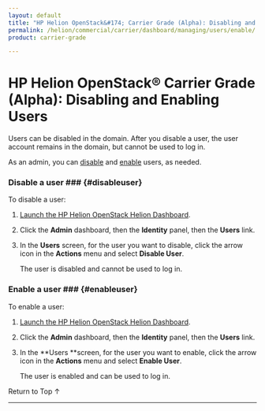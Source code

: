```yaml
---
layout: default
title: "HP Helion OpenStack&#174; Carrier Grade (Alpha): Disabling and Enabling Users"
permalink: /helion/commercial/carrier/dashboard/managing/users/enable/
product: carrier-grade

---
```

<!--UNDER REVISION-->

<script>

function PageRefresh {
onLoad="window.refresh"
}

PageRefresh();

</script>

<!--
<p style="font-size: small;"> <a href="/helion/commercial/carrier/ga1/install/">&#9664; PREV</a> | <a href="/helion/commercial/carrier/ga1/install-overview/">&#9650; UP</a> | <a href="/helion/commercial/carrier/ga1/">NEXT &#9654;</a></p> 
-->

# HP Helion OpenStack&#174; Carrier Grade (Alpha): Disabling and Enabling Users

Users can be disabled in the domain. After you disable a user, the user account remains in the domain, but cannot be used to log in. 

As an admin, you can [disable](#disableuser) and [enable](#enableuser) users, as needed.

### Disable a user ### {#disableuser}

To disable a user:

1. [Launch the HP Helion OpenStack Helion Dashboard](/helion/openstack/carrier/dashboard/login/).

2. Click the **Admin** dashboard, then the **Identity** panel, then the **Users** link.

3. In the **Users** screen, for the user you want to disable, click the arrow icon in the **Actions** menu and select **Disable User**.

	The user is disabled and cannot be used to log in.

### Enable a user ### {#enableuser}

To enable a user:

1. [Launch the HP Helion OpenStack Helion Dashboard](/helion/openstack/carrier/dashboard/login/).

2. Click the **Admin** dashboard, then the **Identity** panel, then the **Users** link.

3. In the **Users **screen, for the user you want to enable, click the arrow icon in the **Actions** menu and select **Enable User**.

	The user is enabled and can be used to log in.

<a href="#top" style="padding:14px 0px 14px 0px; text-decoration: none;"> Return to Top &#8593; </a>


----

